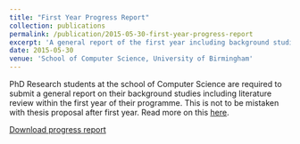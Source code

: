 ```yaml
---
title: "First Year Progress Report"
collection: publications
permalink: /publication/2015-05-30-first-year-progress-report
excerpt: 'A general report of the first year including background studies submitted to my thesis committee '
date: 2015-05-30
venue: 'School of Computer Science, University of Birmingham'
---
```

<!-- include it up there if you have it
citation: 'Your Name, You. (2009). &quot;Paper Title Number 1.&quot; <i>Journal 1</i>. 1(1).'
-->

PhD Research students at the school of Computer Science are required to submit a general report on their background studies including literature review within the first year of their programme. This is not to be mistaken with thesis proposal after first year. Read more on this [here](https://www.cs.bham.ac.uk/internal/research_students/thesis_group_reports#thesisproposal).  

[Download progress report](http://sinhp.github.io/files/first-year-progress-report.pdf)

<!--
Recommended citation: Your Name, You. (2009). "Paper Title Number 1." <i>Journal 1</i>. 1(1).
-->
